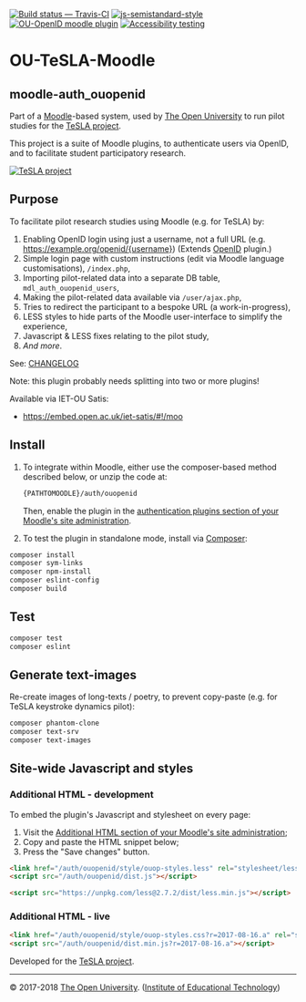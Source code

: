 
[![Build status — Travis-CI][travis-icon]][travis]
[![js-semistandard-style][semi-icon]][semi]
[![OU-OpenID moodle plugin][browse-icon]][gh]
[![Accessibility testing][pa11y-icon]][pa11y-ci]

# OU-TeSLA-Moodle

## moodle-auth_ouopenid

Part of a [Moodle][]-based system, used by [The Open University][ou]
to run pilot studies for the [TeSLA project][].

This project is a suite of Moodle plugins, to authenticate users via OpenID,
and to facilitate student participatory research.

[![TeSLA project][tesla-logo]][tesla project]

## Purpose

To facilitate pilot research studies using Moodle (e.g. for TeSLA) by:

1. Enabling OpenID login using just a username, not a full URL (e.g. <https://example.org/openid/{username}>) (Extends [OpenID][] plugin.)
2. Simple login page with custom instructions (edit via Moodle language customisations), `/index.php`,
3. Importing pilot-related data into a separate DB table, `mdl_auth_ouopenid_users`,
4. Making the pilot-related data available via `/user/ajax.php`,
5. Tries to redirect the participant to a bespoke URL (a work-in-progress),
6. LESS styles to hide parts of the Moodle user-interface to simplify the experience,
7. Javascript & LESS fixes relating to the pilot study,
8. _And more_.

See: [CHANGELOG][]

Note: this plugin probably needs splitting into two or more plugins!

Available via IET-OU Satis:

* <https://embed.open.ac.uk/iet-satis/#!/moo>


## Install

1. To integrate within Moodle, either use the composer-based method described below, or unzip the code at:
    ```sh
    {PATHTOMOODLE}/auth/ouopenid
    ```

    Then, enable the plugin in the [authentication plugins section of your Moodle's site administration][auth].

2. To test the plugin in standalone mode, install via [Composer][]:

```sh
composer install
composer sym-links
composer npm-install
composer eslint-config
composer build
```

## Test

```sh
composer test
composer eslint
```

## Generate text-images

Re-create images of long-texts / poetry, to prevent copy-paste
(e.g. for TeSLA keystroke dynamics pilot):

```sh
composer phantom-clone
composer text-srv
composer text-images
```

## Site-wide Javascript and styles
### Additional HTML - development

To embed the plugin's Javascript and stylesheet on every page:

1. Visit the [Additional HTML section of your Moodle's site administration][addhtml];
2. Copy and paste the HTML snippet below;
3. Press the "Save changes" button.


```html
<link href="/auth/ouopenid/style/ouop-styles.less" rel="stylesheet/less" />
<script src="/auth/ouopenid/dist.js"></script>

<script src="https://unpkg.com/less@2.7.2/dist/less.min.js"></script>
```


### Additional HTML - live

```html
<link href="/auth/ouopenid/style/ouop-styles.css?r=2017-08-16.a" rel="stylesheet" />
<script src="/auth/ouopenid/dist.min.js?r=2017-08-16.a"></script>
```


Developed for the [TeSLA project][].

---
© 2017-2018 [The Open University][ou]. ([Institute of Educational Technology][iet])


[auth]: https://example.edu/your-moodle/admin/settings.php?section=manageauths
    "Your Moodle > Site administration > Plugins > Authentication > Manage Authentication"
[addhtml]: https://example.edu/your-moodle/admin/settings.php?section=additionalhtml#admin-additionalhtmlfooter
    "Your Moodle > Site administration > Appearance > Additional HTML"

[TeSLA project]: http://tesla-project.eu/ "Adaptive Trust-based e-Assessment"
[tesla-logo]: https://tesla-project.eu/wp-content/uploads/2018/07/logo-tesla-header.png
[Moodle]: https://moodle.org/
[openid]: https://github.com/remotelearner/moodle-auth_openid
[ouopenid]: https://github.com/IET-OU/moodle-auth_ouopenid
[gh]: https://github.com/IET-OU/moodle-auth_ouopenid
[composer]: https://getcomposer.org/
[npm]: https://npmjs.com/
[iet]: https://iet.open.ac.uk/
[ou]: http://www.open.ac.uk/ "Copyright © 2017-2018 The Open Univensity (IET)."
[CHANGELOG]: https://github.com/IET-OU/moodle-auth_ouopenid/blob/master/CHANGELOG.md
[travis]:  https://travis-ci.org/IET-OU/moodle-auth_ouopenid
[travis-icon]: https://api.travis-ci.org/IET-OU/moodle-auth_ouopenid.svg
    "Build status – Travis-CI (PHP + NPM/eslint)"
[semi]: https://github.com/Flet/semistandard
[semi-icon]: https://img.shields.io/badge/code%20style-semistandard-brightgreen.svg?style=flat-square
    "Javascript coding style — 'semistandard'"
[browse]: https://npmjs.com/package/browserify
[browse-icon]: https://img.shields.io/badge/built_with-browserify-blue.svg
    "Built with browserify"
[pa11y-ci]: https://github.com/pa11y/pa11y-ci
    "Automated accessibility testing - via 'pa11y-ci'"
[pa11y-icon]: https://img.shields.io/badge/accessibility-pa11y--ci-blue.svg

[End]: //.
